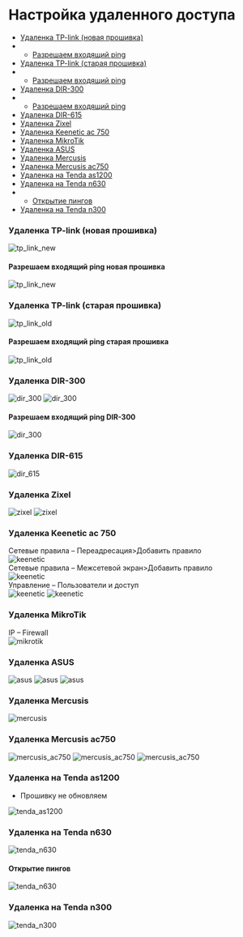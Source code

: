 # Настройка удаленного доступа

- [Удаленка TP-link (новая прошивка)](#удаленка-tp-link-новая-прошивка)
- - [Разрешаем входящий ping](#разрешаем-входящий-ping-новая-прошивка)
- [Удаленка TP-link (старая прошивка)](#удаленка-tp-link-старая-прошивка)
- - [Разрешаем входящий ping](#разрешаем-входящий-ping-старая-прошивка)
- [Удаленка DIR-300](#удаленка-dir-300)
- - [Разрешаем входящий ping](#разрешаем-входящий-ping-dir-300)
- [Удаленка DIR-615](#удаленка-dir-615)
- [Удаленка Zixel](#удаленка-zixel)
- [Удаленка Keenetic ac 750](#удаленка-keenetic-ac-750)
- [Удаленка MikroTik](#удаленка-mikrotik)
- [Удаленка ASUS](#удаленка-asus)
- [Удаленка Mercusis](#удаленка-mercusis)
- [Удаленка Mercusis ac750](#удаленка-mercusis-ac750)
- [Удаленка на Tenda as1200](#удаленка-на-tenda-as1200)
- [Удаленка на Tenda n630](#удаленка-на-tenda-n630)
- - [Открытие пингов](#открытие-пингов)
- [Удаленка на Tenda n300](#удаленка-на-tenda-n300)



### Удаленка TP-link (новая прошивка) 
![tp_link_new](../images/routers/tp_link_new_1.png)
#### Разрешаем входящий ping новая прошивка
![tp_link_new](../images/routers/tp_link_new_2.png)

### Удаленка TP-link (старая прошивка) 
![tp_link_old](../images/routers/tp_link_old_1.png)
#### Разрешаем входящий ping старая прошивка
![tp_link_old](../images/routers/tp_link_old_2.png)

### Удаленка DIR-300
![dir_300](../images/routers/dir_300_1.png) 
![dir_300](../images/routers/dir_300_2.png)
#### Разрешаем входящий ping DIR-300
![dir_300](../images/routers/dir_300_3.png)

### Удаленка DIR-615
![dir_615](../images/routers/dir_615.png)

### Удаленка Zixel
![zixel](../images/routers/zixel_1.png)
![zixel](../images/routers/zixel_2.png)

### Удаленка Keenetic ac 750
Сетевые правила – Переадресация>Добавить правило \
![keenetic](../images/routers/keenetic_1.png) \
Сетевые правила – Межсетевой экран>Добавить правило \
![keenetic](../images/routers/keenetic_2.png) \
Управление – Пользователи и доступ \
![keenetic](../images/routers/keenetic_3.png)
![keenetic](../images/routers/keenetic_4.png)

### Удаленка MikroTik
IP – Firewall  \
![mikrotik](../images/routers/mikrotik.png)

### Удаленка ASUS
![asus](../images/routers/asus_1.png)
![asus](../images/routers/asus_2.png)
![asus](../images/routers/asus_3.png)

### Удаленка Mercusis
![mercusis](../images/routers/mercusis.png)

### Удаленка Mercusis ac750
![mercusis_ac750](../images/routers/mercusis_ac750_1.png)
![mercusis_ac750](../images/routers/mercusis_ac750_2.png)
![mercusis_ac750](../images/routers/mercusis_ac750_3.png)

### Удаленка на Tenda as1200
* Прошивку не обновляем 

![tenda_as1200](../images/routers/tenda_as1200.png)

### Удаленка на Tenda n630
![tenda_n630](../images/routers/tenda_n630_1.png)
#### Открытие пингов
![tenda_n630](../images/routers/tenda_n630_2.png)

### Удаленка на Tenda n300
![tenda_n300](../images/routers/tenda_n300.png)